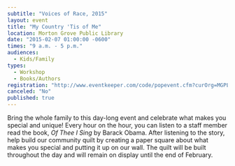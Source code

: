 ```yaml
---
subtitle: "Voices of Race, 2015"
layout: event
title: "My Country 'Tis of Me"
location: Morton Grove Public Library
date: "2015-02-07 01:00:00 -0600"
times: "9 a.m. - 5 p.m."
audiences: 
  - Kids/Family
types: 
  - Workshop
  - Books/Authors
registration: "http://www.eventkeeper.com/code/popevent.cfm?curOrg=MGPL&curApp=events&eID=3876539&thisDate=NO_DATE"
canceled: "No"
published: true
---
```


Bring the whole family to this day-long event and celebrate what makes you special and unique!  Every hour on the hour, you can listen to a staff member read the book, *Of Thee I Sing* by Barack Obama.  After listening to the story, help build our community quilt by creating a paper square about what makes you special and putting it up on our wall.  The quilt will be built throughout the day and will remain on display until the end of February.